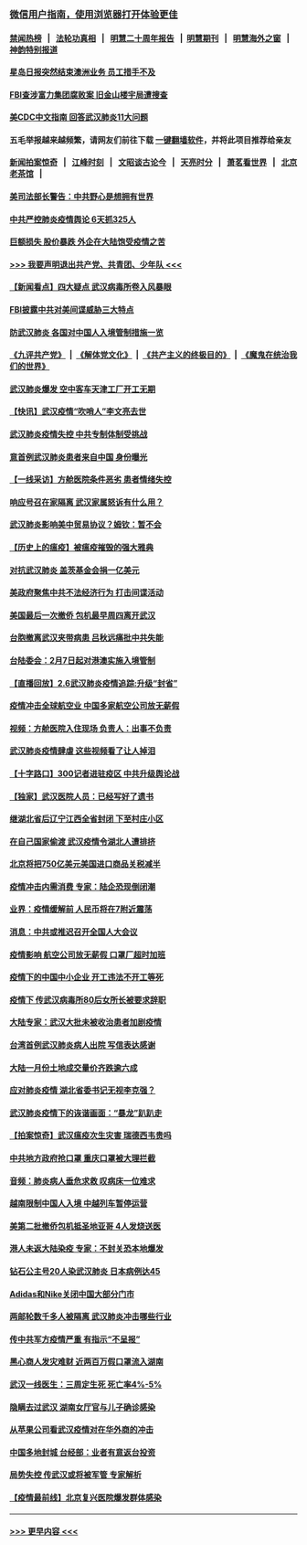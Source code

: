 ### [微信用户指南，使用浏览器打开体验更佳](https://github.com/gfw-breaker/banned-news1/blob/master/indexes/wechat-guide.md?t=0)
#### [禁闻热榜](热点新闻.md?t=0)  &nbsp;&nbsp;|&nbsp;&nbsp; [法轮功真相](https://github.com/gfw-breaker/truth/blob/master/README.md?t=0) &nbsp;&nbsp;|&nbsp;&nbsp; [明慧二十周年报告](https://github.com/gfw-breaker/mh-reports/blob/master/README.md?t=0) &nbsp;&nbsp;|&nbsp;&nbsp;[明慧期刊](https://github.com/gfw-breaker/mh-qikan) &nbsp;&nbsp;|&nbsp;&nbsp; [明慧海外之窗](https://github.com/gfw-breaker/mh-news/blob/master/README.md?t=0) &nbsp;&nbsp;|&nbsp;&nbsp; [神韵特别报道](https://github.com/gfw-breaker/mh-news/blob/master/shenyun.md?t=0)
#### [星岛日报突然结束澳洲业务 员工措手不及](../pages/nsc413/n11849722.md?t=02070544) 
#### [FBI查涉富力集团腐败案 旧金山楼宇局遭搜查](../pages/nsc413/n11848419.md?t=02070544) 
#### [美CDC中文指南 回答武汉肺炎11大问题](../pages/nsc413/n11849703.md?t=02070544) 
#### 五毛举报越来越频繁，请网友们前往下载 [一键翻墙软件](https://github.com/gfw-breaker/ssr-accounts)，并将此项目推荐给亲友
#### [新闻拍案惊奇](https://github.com/gfw-breaker/banned-news1/blob/master/pages/link4.md) &nbsp;&nbsp;|&nbsp;&nbsp; [江峰时刻](https://github.com/gfw-breaker/banned-news1/blob/master/pages/link4.md) &nbsp;&nbsp;|&nbsp;&nbsp; [文昭谈古论今](https://github.com/gfw-breaker/banned-news1/blob/master/pages/link4.md) &nbsp;&nbsp;|&nbsp;&nbsp; [天亮时分](https://github.com/gfw-breaker/banned-news1/blob/master/pages/link4.md) &nbsp;&nbsp;|&nbsp;&nbsp; [萧茗看世界](https://github.com/gfw-breaker/banned-news1/blob/master/pages/link4.md) &nbsp;&nbsp;|&nbsp;&nbsp; [北京老茶馆](https://github.com/gfw-breaker/banned-news1/blob/master/pages/link4.md) &nbsp;&nbsp;|&nbsp;&nbsp; 
#### [美司法部长警告：中共野心是想拥有世界](../pages/nsc413/n11849769.md?t=02070544) 
#### [中共严控肺炎疫情舆论 6天抓325人](../pages/nsc413/n11849529.md?t=02070544) 
#### [巨额损失 股价暴跌 外企在大陆饱受疫情之苦](../pages/nsc413/n11849651.md?t=02070544) 
#### [>>> 我要声明退出共产党、共青团、少年队 <<<](https://github.com/begood0513/goodnews/blob/master/quit/letter.md) 
#### [【新闻看点】四大疑点 武汉病毒所卷入风暴眼](../pages/nsc413/n11849608.md?t=02070544) 
#### [FBI披露中共对美间谍威胁三大特点](../pages/nsc413/n11849700.md?t=02070544) 
#### [防武汉肺炎 各国对中国人入境管制措施一览](../pages/nsc413/n11838726.md?t=02070544) 
#### [《九评共产党》](https://github.com/begood0513/9ping.md/blob/master/README.md) &nbsp;|&nbsp; [《解体党文化》](../../../../jtdwh.md/blob/master/README.md)  &nbsp;|&nbsp; [《共产主义的终极目的》](../../../../gczydzjmd.md/blob/master/README.md) &nbsp;|&nbsp; [《魔鬼在统治我们的世界》](../../../../mgztzwmdsj.md/blob/master/README.md) 
#### [武汉肺炎爆发 空中客车天津工厂开工无期](../pages/nsc413/n11849634.md?t=02070544) 
#### [【快讯】武汉疫情“吹哨人”李文亮去世](../pages/nsc413/n11849459.md?t=02070544) 
#### [武汉肺炎疫情失控 中共专制体制受挑战](../pages/nsc413/n11849457.md?t=02070544) 
#### [意首例武汉肺炎患者来自中国 身份曝光](../pages/nsc413/n11849454.md?t=02070544) 
#### [【一线采访】方舱医院条件恶劣 患者情绪失控](../pages/nsc413/n11848910.md?t=02070544) 
#### [响应号召在家隔离 武汉家属怒诉有什么用？](../pages/nsc413/n11849412.md?t=02070544) 
#### [武汉肺炎影响美中贸易协议？姆钦：暂不会](../pages/nsc413/n11849497.md?t=02070544) 
#### [【历史上的瘟疫】被瘟疫摧毁的强大雅典](../pages/nsc413/n11849036.md?t=02070544) 
#### [对抗武汉肺炎 盖茨基金会捐一亿美元](../pages/nsc413/n11848953.md?t=02070544) 
#### [美政府聚焦中共不法经济行为 打击间谍活动](../pages/nsc413/n11849322.md?t=02070544) 
#### [美国最后一次撤侨 包机最早周四离开武汉](../pages/nsc413/n11849395.md?t=02070544) 
#### [台胞撤离武汉夹带病患 吕秋远痛批中共失能](../pages/nsc413/n11849153.md?t=02070544) 
#### [台陆委会：2月7日起对港澳实施入境管制](../pages/nsc413/n11848681.md?t=02070544) 
#### [【直播回放】2.6武汉肺炎疫情追踪:升级“封省”](../pages/nsc413/n11848948.md?t=02070544) 
#### [疫情冲击全球航空业 中国多家航空公司放无薪假](../pages/nsc413/n11849188.md?t=02070544) 
#### [视频：方舱医院入住现场 负责人：出事不负责](../pages/nsc413/n11845312.md?t=02070544) 
#### [武汉肺炎疫情肆虐 这些视频看了让人掉泪](../pages/nsc413/n11848904.md?t=02070544) 
#### [【十字路口】300记者进驻疫区 中共升级舆论战](../pages/nsc413/n11847578.md?t=02070544) 
#### [【独家】武汉医院人员：已经写好了遗书](../pages/nsc413/n11848942.md?t=02070544) 
#### [继湖北省后辽宁江西全省封闭 下至村庄小区](../pages/nsc413/n11848814.md?t=02070544) 
#### [在自己国家偷渡 武汉疫情令湖北人遭排挤](../pages/nsc413/n11848737.md?t=02070544) 
#### [北京将把750亿美元美国进口商品关税减半](../pages/nsc413/n11848896.md?t=02070544) 
#### [疫情冲击内需消费 专家：陆企恐现倒闭潮](../pages/nsc413/n11849265.md?t=02070544) 
#### [业界：疫情缓解前 人民币将在7附近震荡](../pages/nsc413/n11848445.md?t=02070544) 
#### [消息：中共或推迟召开全国人大会议](../pages/nsc413/n11848698.md?t=02070544) 
#### [疫情影响 航空公司放无薪假 口罩厂超时加班](../pages/nsc413/n11848173.md?t=02070544) 
#### [疫情下的中国中小企业 开工违法不开工等死](../pages/nsc413/n11848520.md?t=02070544) 
#### [疫情下 传武汉病毒所80后女所长被要求辞职](../pages/nsc413/n11842494.md?t=02070544) 
#### [大陆专家：武汉大批未被收治患者加剧疫情](../pages/nsc413/n11848163.md?t=02070544) 
#### [台湾首例武汉肺炎病人出院 写信表达感谢](../pages/nsc413/n11848408.md?t=02070544) 
#### [大陆一月份土地成交量价齐跌逾六成](../pages/nsc413/n11847770.md?t=02070544) 
#### [应对肺炎疫情 湖北省委书记无视李克强？](../pages/nsc413/n11848018.md?t=02070544) 
#### [武汉肺炎疫情下的诙谐画面：“暴龙”趴趴走](../pages/nsc413/n11848057.md?t=02070544) 
#### [【拍案惊奇】武汉瘟疫次生灾害 瑞德西韦贵吗](../pages/nsc413/n11847587.md?t=02070544) 
#### [中共地方政府抢口罩 重庆口罩被大理拦截](../pages/nsc413/n11848150.md?t=02070544) 
#### [音频：肺炎病人垂危求救 叹病床一位难求](../pages/nsc413/n11847883.md?t=02070544) 
#### [越南限制中国人入境 中越列车暂停运营](../pages/nsc413/n11847844.md?t=02070544) 
#### [美第二批撤侨包机抵圣地亚哥 4人发烧送医](../pages/nsc413/n11847923.md?t=02070544) 
#### [港人未返大陆染疫 专家：不封关恐本地爆发](../pages/nsc413/n11848021.md?t=02070544) 
#### [钻石公主号20人染武汉肺炎 日本病例达45](../pages/nsc413/n11847823.md?t=02070544) 
#### [Adidas和Nike关闭中国大部分门市](../pages/nsc413/n11847720.md?t=02070544) 
#### [两邮轮数千多人被隔离 武汉肺炎冲击哪些行业](../pages/nsc413/n11847456.md?t=02070544) 
#### [传中共军方疫情严重 有指示“不呈报”](../pages/nsc413/n11847828.md?t=02070544) 
#### [黑心商人发灾难财 近两百万假口罩流入湖南](../pages/nsc413/n11847794.md?t=02070544) 
#### [武汉一线医生：三周定生死 死亡率4%-5%](../pages/nsc413/n11847780.md?t=02070544) 
#### [隐瞒去过武汉 湖南女厅官与儿子确诊感染](../pages/nsc413/n11847669.md?t=02070544) 
#### [从苹果公司看武汉疫情对在华外商的冲击](../pages/nsc413/n11847586.md?t=02070544) 
#### [中国多地封城 台经部：业者有意返台投资](../pages/nsc413/n11847732.md?t=02070544) 
#### [局势失控 传武汉或将被军管 专家解析](../pages/nsc413/n11847458.md?t=02070544) 
#### [【疫情最前线】北京复兴医院爆发群体感染](../pages/nsc413/n11847626.md?t=02070544) 

----
#### [ >>> 更早内容 <<< ](../indexes/nsc413-earlier.md)
